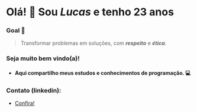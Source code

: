 # Olá! 👋 **Sou _Lucas_ e tenho 23 anos**

### Goal 🎯
> Transformar problemas em soluções, com **_respeito_** e **_ética_**.
> 

### Seja muito bem vindo(a)! 
   - #### Aqui compartilho meus estudos e conhecimentos de programação. 💻

### Contato (linkedin): 
   - <a href="https://www.linkedin.com/in/lucas-d-5819b7102/" target="_blank">Confira!</a>
